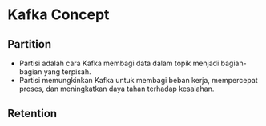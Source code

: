 # Kafka Concept
## Partition
- Partisi adalah cara Kafka membagi data dalam topik menjadi bagian-bagian yang terpisah.
- Partisi memungkinkan Kafka untuk membagi beban kerja, mempercepat proses, dan meningkatkan daya tahan terhadap kesalahan.

## Retention
